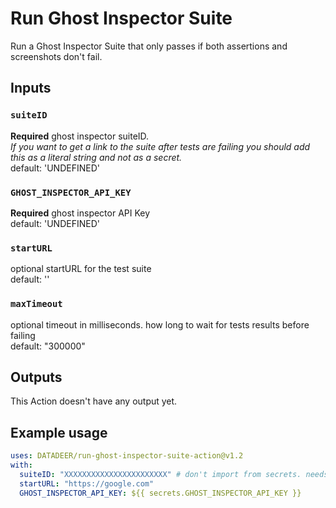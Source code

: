 # Run Ghost Inspector Suite 

Run a Ghost Inspector Suite that only passes if both assertions and screenshots don't fail.

## Inputs



### `suiteID`
**Required** ghost inspector suiteID.\
*If you want to get a link to the suite after tests are failing you should add this as a literal string and not as a secret.* \
default: 'UNDEFINED'

### `GHOST_INSPECTOR_API_KEY`
**Required** ghost inspector API Key\
default: 'UNDEFINED'

### `startURL`
optional startURL for the test suite\
default: ''

### `maxTimeout`
optional timeout in milliseconds. how long to wait for tests results before failing\
default: "300000"


## Outputs
This Action doesn't have any output yet.


## Example usage

```yml
uses: DATADEER/run-ghost-inspector-suite-action@v1.2
with:
  suiteID: "XXXXXXXXXXXXXXXXXXXXXXX" # don't import from secrets. needs to visible in logs
  startURL: "https://google.com"
  GHOST_INSPECTOR_API_KEY: ${{ secrets.GHOST_INSPECTOR_API_KEY }}
```
